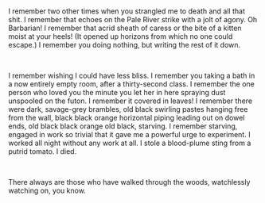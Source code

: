 <br>

I remember two other times when you strangled me to death and all that shit. I
remember that echoes on the Pale River strike with a jolt of agony. 
Oh Barbarian! I remember that acrid sheath of caress or the bite of a kitten
moist at your heels!
(It opened up horizons from which no one could escape.)
I remember you doing nothing, but writing the rest of it down.

<br>

I remember wishing I could have less bliss. I remember you taking a bath in a
now entirely empty room, after a thirty-second class. I remember the one person
who loved you the minute you let her in here spraying dust unspooled on the
futon. I remember it covered in leaves! I remember there were dark, savage-grey
brambles, old black swirling pastes hanging free from the wall, black black
orange horizontal piping leading out on dowel ends, old black black orange old
black, starving. I remember starving, engaged in work so trivial that it gave me
a powerful urge to experiment. I worked all night without any work at all. I
stole a blood-plume sting from a putrid tomato. I died.

<br>

There always are those who have walked through the woods, watchlessly watching
on, you know.

<br>
<br>

